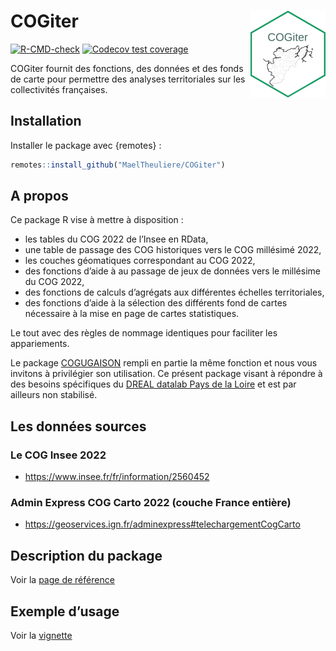 
<!-- README.md is generated from README.Rmd. Please edit that file -->

# COGiter <img src='man/figures/logo.png' align="right" height="139" />

<!-- badges: start -->

[![R-CMD-check](https://github.com/MaelTheuliere/COGiter/workflows/R-CMD-check/badge.svg)](https://github.com/MaelTheuliere/COGiter/actions)
[![Codecov test
coverage](https://codecov.io/gh/MaelTheuliere/COGiter/branch/master/graph/badge.svg)](https://codecov.io/gh/MaelTheuliere/COGiter?branch=master)
<!-- badges: end -->

COGiter fournit des fonctions, des données et des fonds de carte pour
permettre des analyses territoriales sur les collectivités françaises.

## Installation

Installer le package avec {remotes} :

``` r
remotes::install_github("MaelTheuliere/COGiter")
```

## A propos

Ce package R vise à mettre à disposition :

-   les tables du COG 2022 de l’Insee en RData,
-   une table de passage des COG historiques vers le COG millésimé 2022,
-   les couches géomatiques correspondant au COG 2022,
-   des fonctions d’aide à au passage de jeux de données vers le
    millésime du COG 2022,  
-   des fonctions de calculs d’agrégats aux différentes échelles
    territoriales,  
-   des fonctions d’aide à la sélection des différents fond de cartes
    nécessaire à la mise en page de cartes statistiques.

Le tout avec des règles de nommage identiques pour faciliter les
appariements.

Le package [COGUGAISON](https://github.com/antuki/COGugaison) rempli en
partie la même fonction et nous vous invitons à privilégier son
utilisation. Ce présent package visant à répondre à des besoins
spécifiques du [DREAL datalab Pays de la
Loire](http://www.pays-de-la-loire.developpement-durable.gouv.fr/dreal-centre-de-service-de-la-donnee-r1957.html)
et est par ailleurs non stabilisé.

## Les données sources

### Le COG Insee 2022

-   <https://www.insee.fr/fr/information/2560452>

### Admin Express COG Carto 2022 (couche France entière)

-   <https://geoservices.ign.fr/adminexpress#telechargementCogCarto>

## Description du package

Voir la [page de
référence](https://maeltheuliere.github.io/COGiter/reference/index.html)

## Exemple d’usage

Voir la
[vignette](https://maeltheuliere.github.io/COGiter/articles/cogiter.html)
